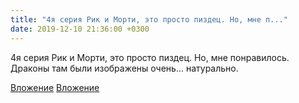 ```yaml
---
title: "4я серия Рик и Морти, это просто пиздец. Но, мне п..."
date: 2019-12-10 21:36:00 +0300
---
```


4я серия Рик и Морти, это просто пиздец. Но, мне понравилось. Драконы там были изображены очень... натурально.


[Вложение](https://vk.com/photo41076938_457246086)
[Вложение](https://vk.com/photo41076938_457246087)
